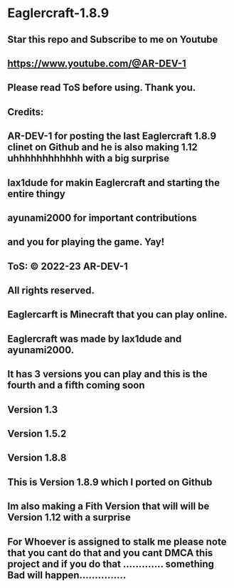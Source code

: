 # Eaglercraft-1.8.9
Star this repo and Subscribe to me on Youtube
-----------------------
https://www.youtube.com/@AR-DEV-1
-------------------------------------
Please read ToS before using. Thank you.
------------------------------------------
Credits:
-----------------------------------------------
AR-DEV-1 for posting the last Eaglercraft 1.8.9 clinet on Github and he is also making 1.12 uhhhhhhhhhhhh with a big surprise
-
lax1dude for makin Eaglercraft and starting the entire thingy
----
ayunami2000 for important contributions
---
and you for playing the game. Yay!
-

ToS:
© 2022-23 AR-DEV-1
---------------
All rights reserved.
-------------
Eaglercarft is Minecraft that you can play online.
----------------------
Eaglercraft was made by lax1dude and ayunami2000.
------------------------
It has 3 versions you can play and this is the fourth and a fifth coming soon
--------------------------------------
Version 1.3
----------
Version 1.5.2
-----------------
Version 1.8.8
-------------
This is Version 1.8.9 which I ported on Github 
---------------------
Im also making a Fith Version that will will be Version 1.12 with a surprise 
--------------------------------
For Whoever is assigned to stalk me please note that you cant do that and you cant DMCA this project and if you do that ............. something Bad will happen...............
--------------------------------------------------------------------------------------------------------------------------------------------------------------------------------
 
